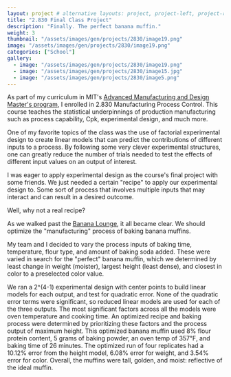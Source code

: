 ```yaml
---
layout: project # alternative layouts: project, project-left, project-right, project-top
title: "2.830 Final Class Project"
description: "Finally. The perfect banana muffin."
weight: 3
thumbnail: "/assets/images/gen/projects/2830/image19.png"
image: "/assets/images/gen/projects/2830/image19.png"
categories: ["School"]
gallery:
  - image: "/assets/images/gen/projects/2830/image19.png"
  - image: "/assets/images/gen/projects/2830/image15.jpg"
  - image: "/assets/images/gen/projects/2830/image5.png"
---
```


As part of my curriculum in MIT's [Advanced Manufacturing and Design Master's program](https://manufacturing.mit.edu/), I enrolled in 2.830 Manufacturing Process Control. This course teaches the statistical underpinnings of production manufacturing such as process capability, Cpk, experimental design, and much more.

One of my favorite topics of the class was the use of factorial experimental design to create linear models that can predict the contributions of different inputs to a process. By following some very clever experimental structures, one can greatly reduce the number of trials needed to test the effects of different input values on an output of interest. 

I was eager to apply experimental design as the course's final project with some friends. We just needed a certain "recipe" to apply our experimental design to. Some sort of process that involves multiple inputs that may interact and can result in a desired outcome.

 Well, why not a real recipe?

As we walked past the [Banana Lounge](https://www.bostonglobe.com/2022/04/26/metro/eat-rest-connect-with-peers-mit-banana-lounge-is-fueling-student-creativity-campus/), it all became clear. We should optimize the "manufacturing" process of baking banana muffins. 

My team and I decided to vary the process inputs of baking time, temperature, flour type, and amount of baking soda added. These were varied in search for the "perfect" banana muffin, which we determined by least change in weight (moister), largest height (least dense), and closest in color to a preselected color value.

We ran a 2^(4-1) experimental design with center points to build linear models for each output, and test for quadratic error. None of the quadratic error terms were significant, so reduced linear models are used for each of the three outputs. The most significant factors across all the models were oven temperature and cooking time. An optimized recipe and baking process were determined by prioritizing these factors and the process output of maximum height. This optimized banana muffin used 8% flour protein content, 5 grams of baking powder, an oven temp of 357℉, and baking time of 26 minutes. The optimized run of four replicates had a 10.12% error from the height model, 6.08% error for weight, and 3.54% error for color. Overall, the muffins were tall, golden, and moist: reflective of the ideal muffin.
